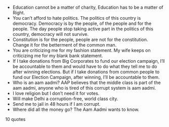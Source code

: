  - Education cannot be a matter of charity, Education has to be a matter of Right.
 - You can’t afford to hate politics. The politics of this country is democracy. Democracy is by the people, of the people and for the people. The day people stop taking active part in the politics of this country, democracy will not survive.
 - Constitution is for the people, people are not for the constitution. Change it for the betterment of the common man.
 - You are criticizing me for my fashion statement. My wife keeps on criticizing me for my blank bank statement.
 - If I take donations from Big Corporates to fund our election campaign, I’ll be accountable to them and would have to do what they tell me to do after winning elections. But if I take donations from common people to fund our Election Campaign, after winning, I’ll be accountable to them.
 - Who is an aam aadmi? AAP believes that the middle class is part of the aam aadmi, anyone who is tired of this corrupt system is aam aadmi.
 - I love religion but I don’t need it for votes.
 - Will make Delhi a corruption-free, world class city.
 - Send me to jail in 48 hours if I am corrupt.
 - Where did all the money go? The Aam Aadmi wants to know.

10 quotes